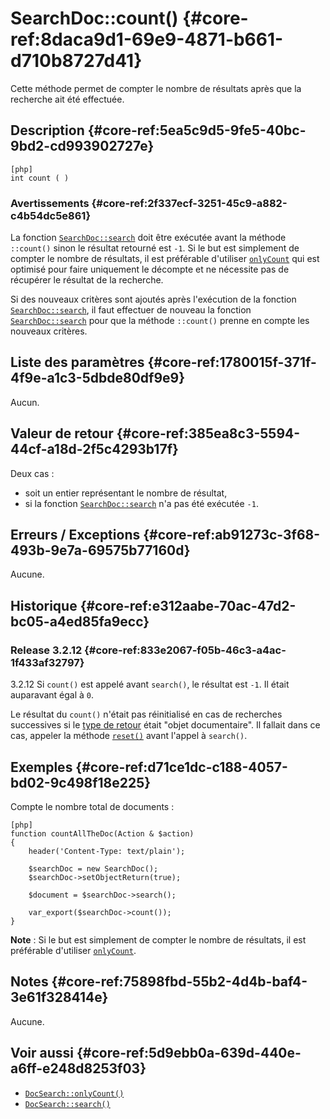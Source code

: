 # SearchDoc::count() {#core-ref:8daca9d1-69e9-4871-b661-d710b8727d41}

<div class="short-description">

Cette méthode permet de compter le nombre de résultats après que la recherche
ait été effectuée.

</div>


## Description {#core-ref:5ea5c9d5-9fe5-40bc-9bd2-cd993902727e}

    [php]
    int count ( )


### Avertissements {#core-ref:2f337ecf-3251-45c9-a882-c4b54dc5e861}

La fonction [`SearchDoc::search`][search] doit être exécutée avant la méthode
`::count()` sinon le résultat retourné est `-1`. Si le but est simplement de
compter le nombre de résultats, il est préférable d'utiliser
[`onlyCount`][onlyCount] qui est optimisé pour faire uniquement le décompte et
ne nécessite pas de récupérer le résultat de la recherche.

Si des nouveaux critères sont ajoutés après l'exécution de la fonction
[`SearchDoc::search`][search], il faut effectuer de nouveau la fonction
[`SearchDoc::search`][search] pour que la méthode `::count()` prenne en compte
les nouveaux critères.

## Liste des paramètres {#core-ref:1780015f-371f-4f9e-a1c3-5dbde80df9e9}

Aucun.

## Valeur de retour {#core-ref:385ea8c3-5594-44cf-a18d-2f5c4293b17f}

Deux cas :

* soit un entier représentant le nombre de résultat,
* si la fonction [`SearchDoc::search`][search] n'a pas été exécutée `-1`.

## Erreurs / Exceptions {#core-ref:ab91273c-3f68-493b-9e7a-69575b77160d}

Aucune.

## Historique {#core-ref:e312aabe-70ac-47d2-bc05-a4ed85fa9ecc}

### Release 3.2.12 {#core-ref:833e2067-f05b-46c3-a4ac-1f433af32797}

<span class="flag from release">3.2.12</span>
Si `count()` est appelé avant `search()`, le résultat est `-1`. Il était
auparavant égal à `0`.

Le résultat du `count()` n'était pas réinitialisé en cas de recherches
successives si le [type de retour][setobjectreturn] était "objet documentaire".
Il fallait dans ce cas, appeler la méthode [`reset()`][reset] avant l'appel à
`search()`.

## Exemples {#core-ref:d71ce1dc-c188-4057-bd02-9c498f18e225}

Compte le nombre total de documents :

    [php]
    function countAllTheDoc(Action & $action)
    {
        header('Content-Type: text/plain');
        
        $searchDoc = new SearchDoc();
        $searchDoc->setObjectReturn(true);
        
        $document = $searchDoc->search();
        
        var_export($searchDoc->count());
    }

**Note** : Si le but est simplement de compter le nombre de
résultats, il est préférable d'utiliser [`onlyCount`][onlyCount].

## Notes {#core-ref:75898fbd-55b2-4d4b-baf4-3e61f328414e}

Aucune.

## Voir aussi {#core-ref:5d9ebb0a-639d-440e-a6ff-e248d8253f03}

*   [`DocSearch::onlyCount()`][onlyCount]
*   [`DocSearch::search()`][search]

<!-- links -->

[search]:       #core-ref:6f5cc024-66e4-429e-9071-67d4523a8e08
[onlyCount]:    #core-ref:2d43be1a-1991-42dd-a25d-5c3bb0b393fa
[reset]:        #core-ref:39efa6f3-4d70-452c-b14b-891adca3a56d
[setobjectreturn]: #core-ref:3a0b4882-81ff-4030-9f60-a0ed0ff1f958